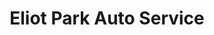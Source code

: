 ---
title: "Eliot Park Auto Service"
url: /saint-louis-park/eliot-park-auto-service/
shop: car repair
---